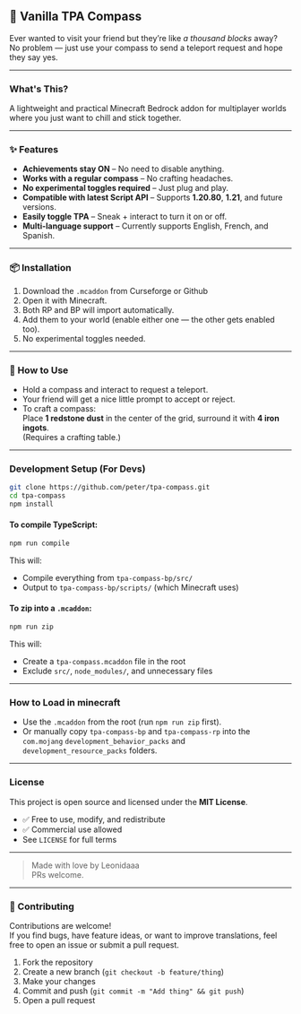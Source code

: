 ## 🧭 Vanilla TPA Compass

Ever wanted to visit your friend but they’re like *a thousand blocks* away?  
No problem — just use your compass to send a teleport request and hope they say yes.

---

### What's This?

A lightweight and practical Minecraft Bedrock addon for multiplayer worlds where you just want to chill and stick together.

---

### ✨ Features

- **Achievements stay ON** – No need to disable anything.
- **Works with a regular compass** – No crafting headaches.
- **No experimental toggles required** – Just plug and play.
- **Compatible with latest Script API** – Supports **1.20.80**, **1.21**, and future versions.
- **Easily toggle TPA** – Sneak + interact to turn it on or off.
- **Multi-language support** – Currently supports English, French, and Spanish.

---

### 📦 Installation

1. Download the `.mcaddon` from Curseforge or Github
2. Open it with Minecraft.
3. Both RP and BP will import automatically.
4. Add them to your world (enable either one — the other gets enabled too).
5. No experimental toggles needed.

---

### 🧪 How to Use

- Hold a compass and interact to request a teleport.
- Your friend will get a nice little prompt to accept or reject.
- To craft a compass:  
  Place **1 redstone dust** in the center of the grid, surround it with **4 iron ingots**.  
  (Requires a crafting table.)

---

### Development Setup (For Devs)

```bash
git clone https://github.com/peter/tpa-compass.git
cd tpa-compass
npm install
```

#### To compile TypeScript:
```bash
npm run compile
```

This will:
- Compile everything from `tpa-compass-bp/src/`
- Output to `tpa-compass-bp/scripts/` (which Minecraft uses)

#### To zip into a `.mcaddon`:
```bash
npm run zip
```

This will:
- Create a `tpa-compass.mcaddon` file in the root
- Exclude `src/`, `node_modules/`, and unnecessary files

---

### How to Load in minecraft

- Use the `.mcaddon` from the root (run `npm run zip` first).
- Or manually copy `tpa-compass-bp` and `tpa-compass-rp` into the `com.mojang` `development_behavior_packs` and `development_resource_packs` folders.

---

### License

This project is open source and licensed under the **MIT License**.

- ✅ Free to use, modify, and redistribute
- ✅ Commercial use allowed
- See `LICENSE` for full terms

---

> Made with love by Leonidaaa  
> PRs welcome.


---

### 🤝 Contributing

Contributions are welcome!  
If you find bugs, have feature ideas, or want to improve translations, feel free to open an issue or submit a pull request.

1. Fork the repository
2. Create a new branch (`git checkout -b feature/thing`)
3. Make your changes
4. Commit and push (`git commit -m "Add thing" && git push`)
5. Open a pull request
